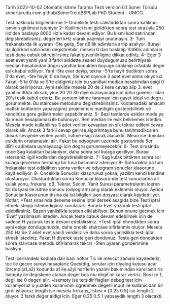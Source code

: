 
 Tarih 2022-10-02
 Otomatik Isitme Tarama Testi version 0.1
 Soner Türüdü
 sonerturudu.com
 github/SonerTrd
 dBSPLab
 PhD Student - UMCG


 Test hakkinda bilgilendirme
 1- Oncelikle testi calistirdiktan sonra katilimci isminin girilmesi isteniyor
 2- Katilimci ismi girildikten sonra test sirasiyla 250 Hz'den baslayip 8000 Hz'e kadar devam ediyor. Bu kismi kod satirindan degistirebilirsiniz. degerleri kHz olarak yazmayi unutmayin.
 3- Tum frekanslarda ilk uyaran -5te gelip, 5er dB'lik adimlarla artip azaliyor. Burayi da ilgili kod satirindan degistirebilir, mesela 0 dan baslatip 10dBlik adimlarla testi daha cabuk bitirebilirsiniz fakat guvenilirligine dikkat ediniz.
 4- Eger 3 adet evet yaniti yani 3 farkli siddette sesleri duydugumuzu
 belirttiysek median hesabindan dogru yanitlar kucukten buyuge siralanip ortadaki deger esik kabul ediliyor. 
 Yani -5te evet deyip, tekrar -5'te hayir dedikten sonra 0'da evet, -5te hayir, 0 da hayir, 5te evet diyince 3 adet evet almis oluyoruz. Fakat -5'te 0'da ve 5'te aldigimiz icin bu yanitlari median hesabindan esigi 0 olarak belirliyoruz.
 Ayni sekilde mesela 20 de 2 kere cevap alip 3. evet yanitini 30da alirsak, yine 20 20 30 diye siralayacagi icin daha guvenilir olan 20'yi esik kabul ederiz. Bu yontem isitme taramasi icin gayet ideal ve dogru gorunmekte.
 Bu staircase metodunu degistirebilirsiniz. Kodlamadaki amacim matlab kodlarinin yapacaginiz projeler icin mantigini gosterebilmek ve kendinize gore gelistirmeler yapabilmeniz.
 5- Bazi testlerde esikler mode ya da mean hesaplamasi ile bulunuyor. Ben median ile esik belirlemek istedim. Mesela mode kullanilirsa 3 adet verilen cevaptan en sik tekrar edileni cevap olarak alir. Ancak 3 farkli cevap gelirse algoritmaya bunu tanitmadikca en dusuk seviyede verilen yaniti, isitme esigi olarak alacaktir. Mean ise duyulan esiklerin ortalamasini alir. Fakat bu odyogram uzerinde gosterimde 5er dB'lik adimlara uymayacagi icin dogru gorunmeyecektir.
 6- Test sirasinda once Sag kulaktan baslaniyor, daha sonra sol kulaga geciliyor.
 Burayi isterseniz ilgili kodlardan degistirebilirsiniz.
 7- Sag kulak bittikten sonra sol kulaga gecerken herhangi bir tusa basmaniz isteniyor
 8- Sol kulakta da tum frekanslar test edildikten sonra veriler ve odyogram sonuclar klasorune kayit ediliyor. 
 9- Oncelikle Sonuclar klasorunuz yoksa, yazilim kendi kendine olusturuyor. Olusturduktan sonra Sonuclar klasorunde test sonuclarina ait kulak yonu, frekans, dB, Tekrar, Secim, Yanit Suresi parametrelerini iceren txt dosyasi ile isitme sonucu (odyogram) png olarak eklenmis oluyor.
 Ayrica Sonuclar klasorunun disina da txt bilgileri json dosyasi olarak kaydediliyor.
 Notlar: 
 *Test sirasinda deneme sesine iptal dersek asagida bize Testi iptal etmek isteyip istemedigimiz sorulacak. 
 Burada Evet yazarak testi iptal edebilirsiniz.
 Bazen yanlislikla testten cikilabiliyor. Bunun onune gecmek icin 'Evet' yazilmasini istedim. Ancak teste cabuk devam edebilmek icin de sadece H yazarak teste devam edebilirsiniz.
 *Testi iptal etmedikten sonra ayni esige dondugunuzde, daha onceki staircase sifirlanmis oluyor. Mesela 250 Hz'de 2 adet evet yaniti verdiniz ve daha sonra yanlislikla testi iptal etmek istediniz. Fakat H diyerek teste geri dondunuz. Teste geri dondukten sonra staircase metodu sifirlanarak tekrar -5ten uyaran gonderimine basliyor.

 Test icerisindeki kodlara dair bazi notlar
 Tic ile mevcut zamani kaydederiz, toc ile gecen sureyi hesaplariz
 Questdlg, sorular icin diyalog kutusu acar
 Strcmpi(a1,a2) kodunda a1 ile a2yi harflerin yazimi bakimindan karsilastiririz
 Isempty ile degiskene atanan deger bos mu degil mi karar veririz. Bos ise 1, degil ise 0 degeri alir. ~isempty ise tersidir
 flaglari debug test icin kullaniyoruz o yuzden kullanimini ogrenmek degerli 
 input ile kullanicidan bir girdi istiyoruz
 length ise mesela frekans_listesi = [0.25 0.5] ise length 2 oluyor. 2 farkli deger aldigi icin. Eger 0.25 0.5 1 yapsaydik length 3 olacakti.

